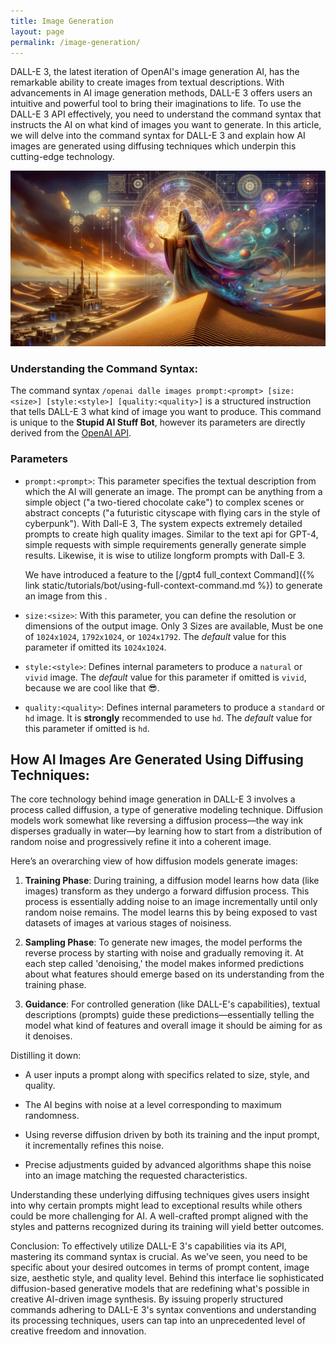 ```yaml
---
title: Image Generation
layout: page
permalink: /image-generation/
---
```


DALL-E 3, the latest iteration of OpenAI's image generation AI, has the remarkable ability to create images from textual descriptions. With advancements in AI image generation methods, DALL-E 3 offers users an intuitive and powerful tool to bring their imaginations to life. To use the DALL-E 3 API effectively, you need to understand the command syntax that instructs the AI on what kind of images you want to generate. In this article, we will delve into the command syntax for DALL-E 3 and explain how AI images are generated using diffusing techniques which underpin this cutting-edge technology.

![An image of the Discord Inteface showing the basic use of the Full Context Command](../assets/images/image-generation/openAiGeneration-f5cd838e-40ec-4c93-a2a7-514f95c8bf96.png)


### Understanding the Command Syntax:
The command syntax `/openai dalle images prompt:<prompt> [size:<size>] [style:<style>] [quality:<quality>]` is a structured instruction that tells DALL-E 3 what kind of image you want to produce. This command is unique to the **Stupid AI Stuff Bot**, however its parameters are directly derived from the [OpenAI API](https://platform.openai.com/docs/api-reference/images). 

### Parameters
- `prompt:<prompt>`: This parameter specifies the textual description from which the AI will generate an image. The prompt can be anything from a simple object ("a two-tiered chocolate cake") to complex scenes or abstract concepts ("a futuristic cityscape with flying cars in the style of cyberpunk"). With Dall-E 3, The system expects extremely detailed prompts to create high quality images. Similar to the text api for GPT-4, simple requests with simple requirements generally generate simple results. Likewise, it is wise to utilize longform prompts with Dall-E 3. 

    We have introduced a feature to the [/gpt4 full_context Command]({% link static/tutorials/bot/using-full-context-command.md %}) to generate an image from this .

- `size:<size>`: With this parameter, you can define the resolution or dimensions of the output image. Only 3 Sizes are available, Must be one of `1024x1024`, `1792x1024`, or `1024x1792`. The *default* value for this parameter if omitted its `1024x1024`.

- `style:<style>`: Defines internal parameters to produce a `natural` or `vivid` image. The *default* value for this parameter if omitted is `vivid`, because we are cool like that 😎.

- `quality:<quality>`: Defines internal parameters to produce a `standard` or `hd` image. It is **strongly** recommended to use `hd`. The *default* value for this parameter if omitted is `hd`.

## How AI Images Are Generated Using Diffusing Techniques:
The core technology behind image generation in DALL-E 3 involves a process called diffusion, a type of generative modeling technique. Diffusion models work somewhat like reversing a diffusion process—the way ink disperses gradually in water—by learning how to start from a distribution of random noise and progressively refine it into a coherent image.

Here’s an overarching view of how diffusion models generate images:

1. **Training Phase**: During training, a diffusion model learns how data (like images) transform as they undergo a forward diffusion process. This process is essentially adding noise to an image incrementally until only random noise remains. The model learns this by being exposed to vast datasets of images at various stages of noisiness.

2. **Sampling Phase**: To generate new images, the model performs the reverse process by starting with noise and gradually removing it. At each step called 'denoising,' the model makes informed predictions about what features should emerge based on its understanding from the training phase.

3. **Guidance**: For controlled generation (like DALL-E's capabilities), textual descriptions (prompts) guide these predictions—essentially telling the model what kind of features and overall image it should be aiming for as it denoises.

Distilling it down:

- A user inputs a prompt along with specifics related to size, style, and quality.
  
- The AI begins with noise at a level corresponding to maximum randomness.
  
- Using reverse diffusion driven by both its training and the input prompt, it incrementally refines this noise.
  
- Precise adjustments guided by advanced algorithms shape this noise into an image matching the requested characteristics.

Understanding these underlying diffusing techniques gives users insight into why certain prompts might lead to exceptional results while others could be more challenging for AI. A well-crafted prompt aligned with the styles and patterns recognized during its training will yield better outcomes.

Conclusion:
To effectively utilize DALL-E 3's capabilities via its API, mastering its command syntax is crucial. As we've seen, you need to be specific about your desired outcomes in terms of prompt content, image size, aesthetic style, and quality level. Behind this interface lie sophisticated diffusion-based generative models that are redefining what's possible in creative AI-driven image synthesis. By issuing properly structured commands adhering to DALL-E 3's syntax conventions and understanding its processing techniques, users can tap into an unprecedented level of creative freedom and innovation.